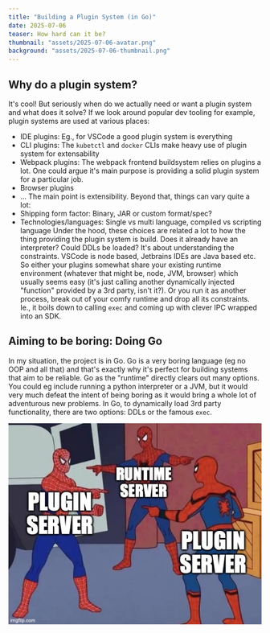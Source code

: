 ```yaml
---
title: "Building a Plugin System (in Go)"
date: 2025-07-06
teaser: How hard can it be?
thumbnail: "assets/2025-07-06-avatar.png"
background: "assets/2025-07-06-thumbnail.png"
---
```


## Why do a plugin system?
It's cool! But seriously when do we actually need or want a plugin system and what does it solve? If we look around popular dev tooling for example, plugin systems are used at various places:
- IDE plugins: Eg., for VSCode a good plugin system is everything
- CLI plugins: The `kubetctl` and `docker` CLIs make heavy use of plugin system for extensability
- Webpack plugins: The webpack frontend buildsystem relies on plugins a lot. One could argue it's main purpose is providing a solid plugin system for a particular job.
- Browser plugins
- ...
  The main point is extensibility. Beyond that, things can vary quite a lot:
- Shipping form factor: Binary, JAR or custom format/spec?
- Technologies/languages: Single vs multi language, compiled vs scripting language
  Under the hood, these choices are related a lot to how the thing providing the plugin system is build. Does it already have an interpreter? Could DDLs be loaded?
  It's about understanding the constraints. VSCode is node based, Jetbrains IDEs are Java based etc. So either your plugins somewhat share your existing runtime environment (whatever that might be, node, JVM, browser) which usually seems easy (it's just calling another dynamically injected "function" provided by a 3rd party, isn't it?). Or you run it as another process, break out of your comfy runtime and drop all its constraints. Ie., it boils down to calling `exec` and coming up with clever IPC wrapped into an SDK.

## Aiming to be boring: Doing Go
In my situation, the project is in Go. Go is a very boring language (eg no OOP and all that) and that's exactly why it's perfect for building systems that aim to be reliable. Go as the "runtime" directly clears out many options. You could eg include running a python interpreter or a JVM, but it would very much defeat the intent of being boring as it would bring a whole lot of adventurous new problems.
In Go, to dynamically load 3rd party functionality, there are two options: DDLs or the famous `exec`.

![image](../assets/2025-07-06-spiderman-meme.png)
